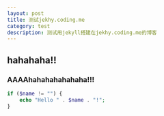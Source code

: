 ```yaml
---
layout: post
title: 测试jekhy.coding.me
category: test
description: 测试用jekyll搭建在jekhy.coding.me的博客
---
```


## hahahaha!!
### AAAAhahahahahahaha!!!

```php
if ($name != "") {
    echo "Hello " . $name . "!";
}
```